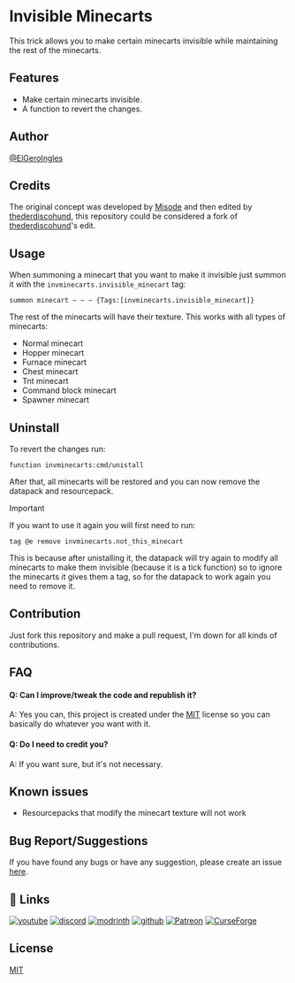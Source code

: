 
# Invisible Minecarts

This trick allows you to make certain minecarts invisible while maintaining the rest of the minecarts.

## Features

- Make certain minecarts invisible.
- A function to revert the changes.

## Author
[@ElGeroIngles](https://modrinth.com/user/ElGeroIngles)

## Credits
The original concept was developed by [Misode](https://discord.com/channels/154777837382008833/157097006500806656/678727705964838912) and then edited by [thederdiscohund](https://discord.com/channels/154777837382008833/157097006500806656/1082828169037496380), this repository could be considered a fork of [thederdiscohund](https://discord.com/channels/154777837382008833/157097006500806656/1082828169037496380)'s edit.

## Usage

When summoning a minecart that you want to make it invisible just summon it with the `invminecarts.invisible_minecart` tag:
```mcfunction
summon minecart ~ ~ ~ {Tags:[invminecarts.invisible_minecart]}
```

The rest of the minecarts will have their texture. This works with all types of minecarts:

- Normal minecart
- Hopper minecart
- Furnace minecart
- Chest minecart
- Tnt minecart
- Command block minecart
- Spawner minecart

## Uninstall

To revert the changes run:

```mcfunction
function invminecarts:cmd/unistall
```

After that, all minecarts will be restored and you can now remove the datapack and resourcepack.

> [!IMPORTANT]  
> If you want to use it again you will first need to run:
> ```mcfunction
> tag @e remove invminecarts.not_this_minecart
> ```
> This is because after unistalling it, the datapack will try again to modify all minecarts to make them invisible (because it is a tick function) so to ignore the minecarts it gives them a tag, so for the datapack to work again you need to remove it.

## Contribution

Just fork this repository and make a pull request, I'm down for all kinds of contributions.

## FAQ

#### Q: Can I improve/tweak the code and republish it? 

A: Yes you can, this project is created under the [MIT](https://choosealicense.com/licenses/mit/) license so you can basically do whatever you want with it.

#### Q: Do I need to credit you?

A: If you want sure, but it's not necessary.

## Known issues

- Resourcepacks that modify the minecart texture will not work

## Bug Report/Suggestions
If you have found any bugs or have any suggestion, please create an issue [here](https://github.com/ElGeroIngles/invisible-minecarts-mc/issues).

## 🔗 Links
[![youtube](https://img.shields.io/badge/youtube-ff0000?style=for-the-badge&logo=youtube&logoColor=white)](https://www.youtube.com/@EclipseStudiosMC)
[![discord](https://img.shields.io/badge/discord-7289DA?style=for-the-badge&logo=discord&logoColor=white)](https://discord.gg/4pYjW9btNc)
[![modrinth](https://img.shields.io/badge/modrinth-5AD770?style=for-the-badge&logo=modrinth&logoColor=white)](https://modrinth.com/organization/eclipse-studios)
[![github](https://img.shields.io/badge/github-000000?style=for-the-badge&logo=github&logoColor=white)](https://github.com/EclipseStudiosMC)
[![Patreon](https://img.shields.io/badge/Patreon-f96854?style=for-the-badge&logo=patreon&logoColor=white)](https://www.patreon.com/EclipseStudios447)
[![CurseForge](https://img.shields.io/badge/Curseforge-0D0D0D?style=for-the-badge&logo=curseforge&logoColor=white)](https://www.curseforge.com/members/elgeroingles/projects)

## License

[MIT](https://choosealicense.com/licenses/mit/)
